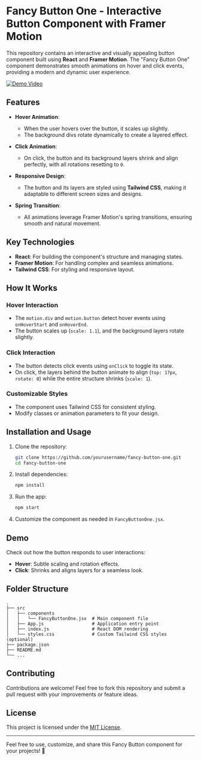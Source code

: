 # Fancy Button One - Interactive Button Component with Framer Motion

This repository contains an interactive and visually appealing button component built using **React** and **Framer Motion**. The "Fancy Button One" component demonstrates smooth animations on hover and click events, providing a modern and dynamic user experience.

[![Demo Video](./)](./fancyButtonOne.mp4)


## Features

- **Hover Animation**:
  - When the user hovers over the button, it scales up slightly.
  - The background divs rotate dynamically to create a layered effect.

- **Click Animation**:
  - On click, the button and its background layers shrink and align perfectly, with all rotations resetting to `0`.

- **Responsive Design**:
  - The button and its layers are styled using **Tailwind CSS**, making it adaptable to different screen sizes and designs.

- **Spring Transition**:
  - All animations leverage Framer Motion's spring transitions, ensuring smooth and natural movement.

## Key Technologies

- **React**: For building the component's structure and managing states.
- **Framer Motion**: For handling complex and seamless animations.
- **Tailwind CSS**: For styling and responsive layout.

## How It Works

### Hover Interaction
- The `motion.div` and `motion.button` detect hover events using `onHoverStart` and `onHoverEnd`.
- The button scales up (`scale: 1.1`), and the background layers rotate slightly.

### Click Interaction
- The button detects click events using `onClick` to toggle its state.
- On click, the layers behind the button animate to align (`top: 17px`, `rotate: 0`) while the entire structure shrinks (`scale: 1`).

### Customizable Styles
- The component uses Tailwind CSS for consistent styling.
- Modify classes or animation parameters to fit your design.

## Installation and Usage

1. Clone the repository:
   ```bash
   git clone https://github.com/yourusername/fancy-button-one.git
   cd fancy-button-one
   ```

2. Install dependencies:
   ```bash
   npm install
   ```

3. Run the app:
   ```bash
   npm start
   ```

4. Customize the component as needed in `FancyButtonOne.jsx`.

## Demo

Check out how the button responds to user interactions:
- **Hover**: Subtle scaling and rotation effects.
- **Click**: Shrinks and aligns layers for a seamless look.

## Folder Structure

```
.
├── src
│   ├── components
│   │   └── FancyButtonOne.jsx  # Main component file
│   ├── App.js                  # Application entry point
│   ├── index.js                # React DOM rendering
│   └── styles.css              # Custom Tailwind CSS styles (optional)
├── package.json
├── README.md
└── ...
```

## Contributing

Contributions are welcome! Feel free to fork this repository and submit a pull request with your improvements or feature ideas.

## License

This project is licensed under the [MIT License](LICENSE).

---

Feel free to use, customize, and share this Fancy Button component for your projects! 🚀

